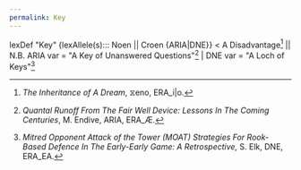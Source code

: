 ```yaml
---
permalink: Key
---
```

lexDef "Key" {lexAllele(s)::: Noen || Croen {ARIA|DNE}} < A Disadvantage[^KeyNoen] || N.B. ARIA var = "A Key of Unanswered Questions"[^KeyCroen] | DNE var = "A Loch of Keys"[^loch]

[^KeyNoen]: *The Inheritance of A Dream*, ⧖eno, ERA_i|o.
[^KeyCroen]: *Quantal Runoff From The Fair Well Device: Lessons In The Coming Centuries*, M. Endive, ARIA, ERA_Æ.
[^loch]: *Mitred Opponent Attack of the Tower (MOAT) Strategies For Rook-Based Defence In The Early-Early Game: A Retrospective,* S. Elk, DNE, ERA_EA.